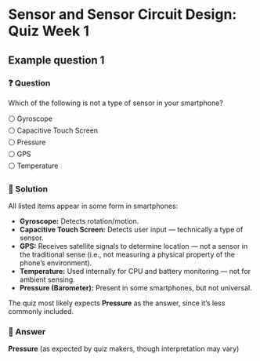 # Sensor and Sensor Circuit Design: Quiz Week 1

## Example question 1

### ❓ Question

Which of the following is not a type of sensor in your smartphone?

⚪ Gyroscope  
⚪ Capacitive Touch Screen  
⚪ Pressure  
⚪ GPS  
⚪ Temperature  

### 📝 Solution

All listed items appear in some form in smartphones:

  - **Gyroscope:** Detects rotation/motion.
  - **Capacitive Touch Screen:** Detects user input — technically a type of sensor.
  - **GPS:** Receives satellite signals to determine location — not a sensor in the traditional sense (i.e., not measuring a physical property of the phone’s environment).
  - **Temperature:** Used internally for CPU and battery monitoring — not for ambient sensing.
  - **Pressure (Barometer):** Present in some smartphones, but not universal.

The quiz most likely expects **Pressure** as the answer, since it’s less commonly included.

### 🎯 Answer

**Pressure** (as expected by quiz makers, though interpretation may vary)
